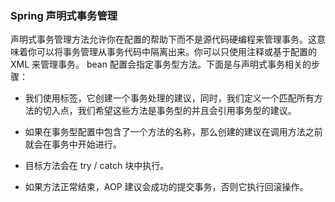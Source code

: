 ### Spring 声明式事务管理

声明式事务管理方法允许你在配置的帮助下而不是源代码硬编程来管理事务。这意味着你可以将事务管理从事务代码中隔离出来。你可以只使用注释或基于配置的 XML 来管理事务。 bean 配置会指定事务型方法。下面是与声明式事务相关的步骤：

  * 我们使用标签，它创建一个事务处理的建议，同时，我们定义一个匹配所有方法的切入点，我们希望这些方法是事务型的并且会引用事务型的建议。

  * 如果在事务型配置中包含了一个方法的名称，那么创建的建议在调用方法之前就会在事务中开始进行。

  * 目标方法会在 try / catch 块中执行。
  * 如果方法正常结束，AOP 建议会成功的提交事务，否则它执行回滚操作。

